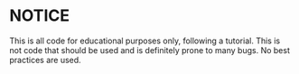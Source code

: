 # NOTICE
This is all code for educational purposes only, following a tutorial. This is not code that should be used and is definitely prone to many bugs. No best practices are used.